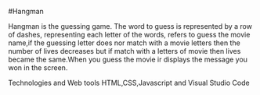 #Hangman

Hangman is the guessing game. The word to guess is represented by a row of dashes, representing each letter of the words, refers to guess the movie name,if the guessing letter does nor match with a movie letters then the number of lives decreases but if match with a letters of movie then lives became the same.When you guess the movie ir displays the message you won in the screen.

Technologies and Web tools
HTML,CSS,Javascript and Visual Studio Code

